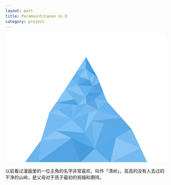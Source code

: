 ```yaml
---
layout: post
title: Paramount/Canon in D
category: project
---
```


![paramount](/images/paramount.png "Paramount")

以前看过漫画里的一位主角的名字非常喜欢，叫作「清岭」，高高的没有人去过的干净的山岭，是父母对于孩子最初的祝福和期待。

